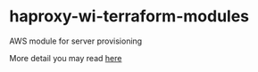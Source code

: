 # haproxy-wi-terraform-modules
AWS module for server provisioning

More detail you may read [here](https://haproxy-wi.org/description.py?description=provisioning)

